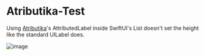 # Atributika-Test
Using [Atributika](https://github.com/psharanda/Atributika)'s AttributedLabel inside SwiftUI's List doesn't set the height like the standard UILabel does.

![image](https://user-images.githubusercontent.com/7944071/96179712-4a3ea180-0eff-11eb-9a1d-abfe60083065.png)
